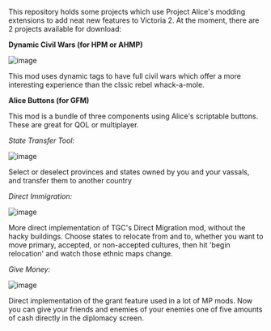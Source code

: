 This repository holds some projects which use Project Alice's modding extensions to add neat new features to Victoria 2. At the moment, there are 2 projects available for download:

**Dynamic Civil Wars (for HPM or AHMP)**

![image](https://github.com/user-attachments/assets/568c80a4-97f4-4c49-a0d7-9bef91d4c6a8)

This mod uses dynamic tags to have full civil wars which offer a more interesting experience than the clssic rebel whack-a-mole.

**Alice Buttons (for GFM)**

This mod is a bundle of three components using Alice's scriptable buttons. These are great for QOL or multiplayer.

_State Transfer Tool:_

![image](https://github.com/user-attachments/assets/ae8a37e1-82f8-483d-b9fb-d529f25ccf75)

Select or deselect provinces and states owned by you and your vassals, and transfer them to another country

_Direct Immigration:_

![image](https://github.com/user-attachments/assets/0ae4e683-3cbb-4d51-83a2-65537896736d)

More direct implementation of TGC's Direct Migration mod, without the hacky buildings. Choose states to relocate from and to, whether you want to move primary, accepted, or non-accepted cultures, then hit 'begin relocation' and watch those ethnic maps change.

_Give Money:_

![image](https://github.com/user-attachments/assets/876127af-9b10-4ae3-a048-15208d573971)

Direct implementation of the grant feature used in a lot of MP mods. Now you can give your friends and enemies of your enemies one of five amounts of cash directly in the diplomacy screen.

